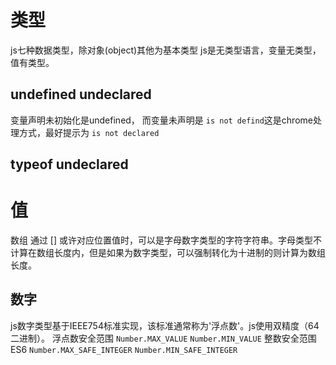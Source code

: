 # 类型
js七种数据类型，除对象(object)其他为基本类型
js是无类型语言，变量无类型，值有类型。

## undefined  undeclared
变量声明未初始化是undefined， 而变量未声明是 ```is not defind```这是chrome处理方式，最好提示为 ```is not declared```

## typeof undeclared


# 值
数组 通过 [] 或许对应位置值时，可以是字母数字类型的字符字符串。字母类型不计算在数组长度内，但是如果为数字类型，可以强制转化为十进制的则计算为数组长度。

## 数字
js数字类型基于IEEE754标准实现，该标准通常称为'浮点数'。js使用双精度（64二进制）。
浮点数安全范围
    ```Number.MAX_VALUE```
    ```Number.MIN_VALUE```
整数安全范围    ES6
    ```Number.MAX_SAFE_INTEGER```
    ```Number.MIN_SAFE_INTEGER```